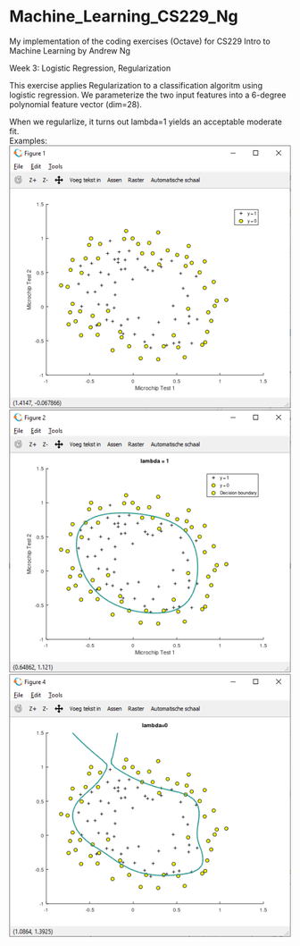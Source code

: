 # Machine_Learning_CS229_Ng
My implementation of the coding exercises (Octave) for CS229 Intro to Machine Learning by Andrew Ng

Week 3:
Logistic Regression, Regularization

This exercise applies Regularization to a classification algoritm using logistic regression.
We parameterize the two input features into a 6-degree polynomial feature vector (dim=28).

When we regularlize, it turns out lambda=1 yields an acceptable moderate fit.<br />
Examples:<br />
![fig1](/Exercise2/fig1_training_set.png)
![fig2](/Exercise2/fig2_decision_boundary_mod_reg.png)
![fig3](/Exercise2/fig3_decision_boun_no_reg.png)
